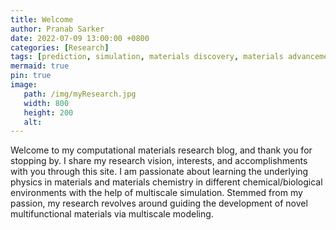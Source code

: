 ```yaml
---
title: Welcome
author: Pranab Sarker
date: 2022-07-09 13:00:00 +0800
categories: [Research]
tags: [prediction, simulation, materials discovery, materials advancement, cross-disciplinary]
mermaid: true
pin: true
image:
   path: /img/myResearch.jpg
   width: 800
   height: 200
   alt: 
---
```


Welcome to my computational materials research blog, and thank you for stopping by. I share my research vision, interests, and accomplishments with you through this site. I am passionate about learning the underlying physics in materials and materials chemistry in different chemical/biological environments with the help of multiscale simulation. Stemmed from my passion, my research revolves around guiding the development of novel multifunctional materials via multiscale modeling.
